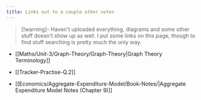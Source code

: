 ```yaml
---
title: Links out to a couple other notes
---
```


>[!warning]- Haven't uploaded everything, diagrams and some other stuff doesn't show up as well.
> I put some links on this page, though to find stuff searching is pretty much the only way.

- [[Maths/Unit-3/Graph-Theory/Graph-Theory|Graph Theory Terminology]]

- [[Tracker-Practise-Q.2]] 

- [[Economics/Aggregate-Expenditure-Model/Book-Notes/|Aggregate Expenditure Model Notes (Chapter 9)]]